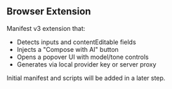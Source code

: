 ## Browser Extension

Manifest v3 extension that:

- Detects inputs and contentEditable fields
- Injects a "Compose with AI" button
- Opens a popover UI with model/tone controls
- Generates via local provider key or server proxy

Initial manifest and scripts will be added in a later step.
